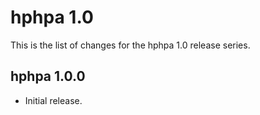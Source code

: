 hphpa 1.0
=========

This is the list of changes for the hphpa 1.0 release series.

hphpa 1.0.0
-----------

* Initial release.
